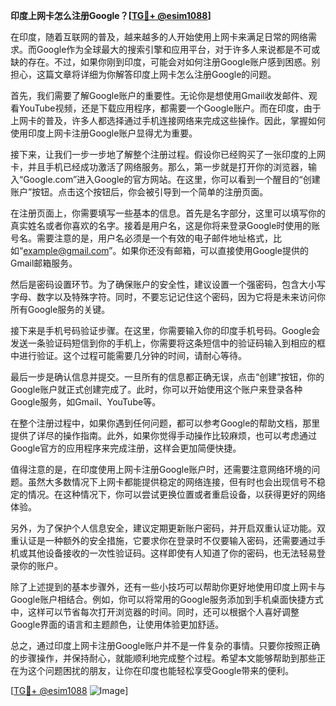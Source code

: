 **印度上网卡怎么注册Google？[[TG💪+ @esim1088](https://t.me/s/esim1088)]**

在印度，随着互联网的普及，越来越多的人开始使用上网卡来满足日常的网络需求。而Google作为全球最大的搜索引擎和应用平台，对于许多人来说都是不可或缺的存在。不过，如果你刚到印度，可能会对如何注册Google账户感到困惑。别担心，这篇文章将详细为你解答印度上网卡怎么注册Google的问题。

首先，我们需要了解Google账户的重要性。无论你是想使用Gmail收发邮件、观看YouTube视频，还是下载应用程序，都需要一个Google账户。而在印度，由于上网卡的普及，许多人都选择通过手机连接网络来完成这些操作。因此，掌握如何使用印度上网卡注册Google账户显得尤为重要。

接下来，让我们一步一步地了解整个注册过程。假设你已经购买了一张印度的上网卡，并且手机已经成功激活了网络服务。那么，第一步就是打开你的浏览器，输入“Google.com”进入Google的官方网站。在这里，你可以看到一个醒目的“创建账户”按钮。点击这个按钮后，你会被引导到一个简单的注册页面。

在注册页面上，你需要填写一些基本的信息。首先是名字部分，这里可以填写你的真实姓名或者你喜欢的名字。接着是用户名，这是你将来登录Google时使用的账号名。需要注意的是，用户名必须是一个有效的电子邮件地址格式，比如“example@gmail.com”。如果你还没有邮箱，可以直接使用Google提供的Gmail邮箱服务。

然后是密码设置环节。为了确保账户的安全性，建议设置一个强密码，包含大小写字母、数字以及特殊字符。同时，不要忘记记住这个密码，因为它将是未来访问你所有Google服务的关键。

接下来是手机号码验证步骤。在这里，你需要输入你的印度手机号码。Google会发送一条验证码短信到你的手机上，你需要将这条短信中的验证码输入到相应的框中进行验证。这个过程可能需要几分钟的时间，请耐心等待。

最后一步是确认信息并提交。一旦所有的信息都正确无误，点击“创建”按钮，你的Google账户就正式创建完成了。此时，你可以开始使用这个账户来登录各种Google服务，如Gmail、YouTube等。

在整个注册过程中，如果你遇到任何问题，都可以参考Google的帮助文档，那里提供了详尽的操作指南。此外，如果你觉得手动操作比较麻烦，也可以考虑通过Google官方的应用程序来完成注册，这样会更加简便快捷。

值得注意的是，在印度使用上网卡注册Google账户时，还需要注意网络环境的问题。虽然大多数情况下上网卡都能提供稳定的网络连接，但有时也会出现信号不稳定的情况。在这种情况下，你可以尝试更换位置或者重启设备，以获得更好的网络体验。

另外，为了保护个人信息安全，建议定期更新账户密码，并开启双重认证功能。双重认证是一种额外的安全措施，它要求你在登录时不仅要输入密码，还需要通过手机或其他设备接收的一次性验证码。这样即使有人知道了你的密码，也无法轻易登录你的账户。

除了上述提到的基本步骤外，还有一些小技巧可以帮助你更好地使用印度上网卡与Google账户相结合。例如，你可以将常用的Google服务添加到手机桌面快捷方式中，这样可以节省每次打开浏览器的时间。同时，还可以根据个人喜好调整Google界面的语言和主题颜色，让使用体验更加舒适。

总之，通过印度上网卡注册Google账户并不是一件复杂的事情。只要你按照正确的步骤操作，并保持耐心，就能顺利地完成整个过程。希望本文能够帮助到那些正在为这个问题困扰的朋友，让你在印度也能轻松享受Google带来的便利。

[[TG💪+ @esim1088](https://t.me/s/esim1088) ![Image](https://i.postimg.cc/4NQfJmqS/Snipaste-2025-05-13-00-14-12.png)]